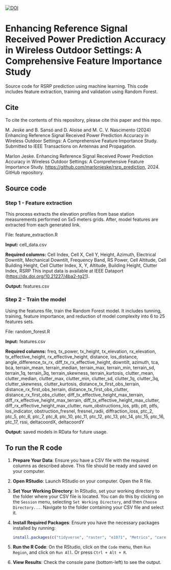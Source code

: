 [![DOI](https://zenodo.org/badge/860171037.svg)](https://zenodo.org/doi/10.5281/zenodo.13800566)

# Enhancing Reference Signal Received Power Prediction Accuracy in Wireless Outdoor Settings: A Comprehensive Feature Importance Study

Source code for RSRP prediction using machine learning. This code includes feature extraction, training and validation using Random Forest.

## Cite

To cite the contents of this repository, please cite this paper and this repo.

M. Jeske and B. Sansó and D. Aloise and M. C. V. Nascimento (2024) Enhancing Reference Signal Received Power Prediction Accuracy in Wireless Outdoor Settings: A Comprehensive Feature Importance Study. Submitted to IEEE Transactions on Antennas and Propagation.

Marlon Jeske. Enhancing Reference Signal Received Power Prediction Accuracy in Wireless Outdoor Settings: A Comprehensive Feature Importance Study. https://github.com/marlonjeske/rsrp_prediction, 2024. GitHub repository.



## Source code

### Step 1 - Feature extraction

This process extracts the elevation profiles from base station measurements performed on 5x5 meters grids. After, model features are extracted from each generated link. 

File: feature_extraction.R

**Input:** cell_data.csv

**Required columns:** Cell Index, Cell X, Cell Y, Height, Azimuth, Electrical Downtilt, Mechanical Downtilt, Frequency Band, RS Power, Cell Altitude, Cell Building Height, Cell Clutter Index, X, Y, Altitude, Building Height, Clutter Index, RSRP
This input data is available at IEEE Dataport (https://dx.doi.org/10.21227/4ba2-tg21).

**Output:** features.csv


### Step 2 - Train the model

Using the features file, train the Random Forest model. It includes tunning, training, feature importance, and reduction of model complexity into 6 to 25 features sets.


File: random_forest.R

**Input:** features.csv

**Required columns:** freq, tx_power, tx_height, tx_elevation, rx_elevation, tx_effective_height, rx_effective_height, distance, los_distance, angle_difference_tx_rx, diff_tx_rx_effective_height, downtilt, azimuth, tca, bca, terrain_mean, terrain_median, terrain_max, terrain_min, terrain_sd, terrain_1q, terrain_3q, terrain_skewness, terrain_kurtosis, clutter_mean, clutter_median, clutter_max, clutter_min, clutter_sd, clutter_1q, clutter_3q, clutter_skewness, clutter_kurtosis, distance_tx_first_obs_terrain, distance_rx_first_obs_terrain, distance_tx_first_obs_clutter, distance_rx_first_obs_clutter, diff_tx_effective_height_max_terrain, diff_rx_effective_height_max_terrain, diff_tx_effective_height_max_clutter, diff_rx_effective_height_max_clutter, num_obstructions_los, ptb, ptt, ptfs, los_indicator, obstruction_fresnel, fresnel_radii, diffraction_loss, ptc_2, ptc_5, ptc_6, ptc_7, ptc_8, ptc_10, ptc_11, ptc_12, ptc_13, ptc_14, ptc_15, ptc_16, ptc_17, rssi, deltacoordX, deltacoordY


**Output:** saved models in RData for future usage.


## To run the R code

1. **Prepare Your Data**: Ensure you have a CSV file with the required columns as described above. This file should be ready and saved on your computer.

2. **Open RStudio**: Launch RStudio on your computer. Open the R file.

3. **Set Your Working Directory**: In RStudio, set your working directory to the folder where your CSV file is located. You can do this by clicking on the `Session` menu, selecting `Set Working Directory`, and then `Choose Directory...`. Navigate to the folder containing your CSV file and select it.

4. **Install Required Packages**: Ensure you have the necessary packages installed by running:
    ```R
    install.packages(c("tidyverse", "raster", "e1071", "Metrics", "caret", "randomForest"))
    ```
    
5. **Run the R Code**: On the RStudio, click on the `Code` menu, then `Run Region`, and click on `Run All`. Or press `Ctrl + Alt + R`.

6. **View Results**: Check the console pane (bottom-left) to see the output.

